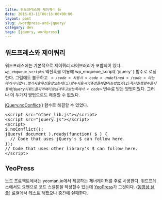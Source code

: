 ```yaml
---
title: 워드프레스와 제이쿼리 등
date: 2015-03-11T00:16:00+00:00
layout: post
slug: /wordpress-and-jquery/
category: dev
tags: [jquery, wordpress]
---
```


<h2>워드프레스와 제이쿼리</h2>

워드프레스에는 기본적으로 제이쿼리 라이브러리가 포함되어 있다. <code>wp_enqueue_scripts</code> 액션훅을 이용해 wp_enqueue_script( 'jquery' ) 함수로 로딩한다. 그럼에도 불구하고 <code>$</code> 사용시 <code>undefined</code>라는 에러가 나왔다. 몇가지 솔루션을 찾았는데 (1) 함수 사용시 의존성을 해결하는 방법과 (2) 즉시 실행함수를 사용해 jQuery 키워드를 파라매터로 넘겨주고 받는 쪽에서 <code>$</code> 변수로 받는 방법이었다. 그러나 이 두가지 방법으로도 해결할 수 없었다.

<a href="http://api.jquery.com/jQuery.noConflict/">jQuery.noConflict()</a> 함수로 해결할 수 있었다.

<pre class="lang:js decode:true ">&lt;script src="other_lib.js"&gt;&lt;/script&gt;
&lt;script src="jquery.js"&gt;&lt;/script&gt;
&lt;script&gt;
$.noConflict();
jQuery( document ).ready(function( $ ) {
  // Code that uses jQuery's $ can follow here.
});
// Code that uses other library's $ can follow here.
&lt;/script&gt;</pre>

<h2>YeoPress</h2>

노드 프로젝트에서는 yeoman.io에서 제공하는 제너레이터를 주로 사용한다. 워드프레스에서도 요맨으로 코드 스켈톤을 작성할수 있는데 <a href="https://github.com/wesleytodd/YeoPress">YeoPress</a>가 그것이다. (<a href="https://www.youtube.com/watch?v=WSG0P5VpSUk">동영상 샘플</a>) 로컬에서 테스트 해봤으나 중간에 실패한다.
